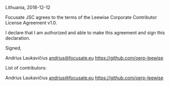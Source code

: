 Lithuania, 2018-12-12

Focusate JSC agrees to the terms of the Leewise Corporate Contributor License
Agreement v1.0.

I declare that I am authorized and able to make this agreement and sign this
declaration.

Signed,

Andrius Laukavičius andrius@focusate.eu https://github.com/oerp-leewise

List of contributors:

Andrius Laukavičius andrius@focusate.eu https://github.com/oerp-leewise
